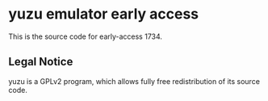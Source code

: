yuzu emulator early access
=============

This is the source code for early-access 1734.

## Legal Notice

yuzu is a GPLv2 program, which allows fully free redistribution of its source code.
